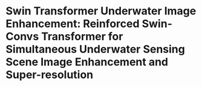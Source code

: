# Swin Transformer Underwater Image Enhancement: Reinforced Swin-Convs Transformer for Simultaneous Underwater Sensing Scene Image Enhancement and Super-resolution
